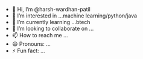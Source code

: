 - 👋 Hi, I’m @harsh-wardhan-patil
- 👀 I’m interested in ...machine learning/python/java
- 🌱 I’m currently learning ...btech
- 💞️ I’m looking to collaborate on ...
- 📫 How to reach me ...
- 😄 Pronouns: ...
- ⚡ Fun fact: ...

<!---
harsh-wardhan-patil/harsh-wardhan-patil is a ✨ special ✨ repository because its `README.md` (this file) appears on your GitHub profile.
You can click the Preview link to take a look at your changes.
--->
